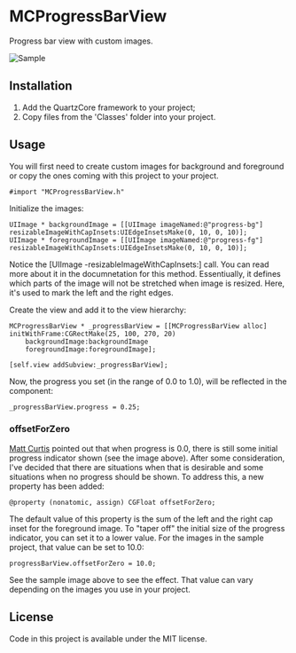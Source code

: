 # MCProgressBarView

Progress bar view with custom images.

![Sample](https://raw.github.com/Baglan/MCProgressView/master/sample.png)

## Installation

1. Add the QuartzCore framework to your project;
2. Copy files from the 'Classes' folder into your project.

## Usage

You will first need to create custom images for background and foreground or copy the ones coming with this project to your project.

	#import "MCProgressBarView.h"
	
Initialize the images:

    UIImage * backgroundImage = [[UIImage imageNamed:@"progress-bg"] resizableImageWithCapInsets:UIEdgeInsetsMake(0, 10, 0, 10)];
    UIImage * foregroundImage = [[UIImage imageNamed:@"progress-fg"] resizableImageWithCapInsets:UIEdgeInsetsMake(0, 10, 0, 10)];

Notice the [UIImage -resizableImageWithCapInsets:] call. You can read more about it in the documnetation for this method. Essentiually, it defines which parts of the image will not be stretched when image is resized. Here, it's used to mark the left and the right edges.

Create the view and add it to the view hierarchy:

	MCProgressBarView * _progressBarView = [[MCProgressBarView alloc] initWithFrame:CGRectMake(25, 100, 270, 20)
		backgroundImage:backgroundImage
		foregroundImage:foregroundImage];
		
    [self.view addSubview:_progressBarView];
	
Now, the progress you set (in the range of 0.0 to 1.0), will be reflected in the component:

	_progressBarView.progress = 0.25;

### offsetForZero

[Matt Curtis](https://github.com/matt-curtis) pointed out that when progress is 0.0, there is still some initial progress indicator shown (see the image above). After some consideration, I've decided that there are situations when that is desirable and some situations when no progress should be shown. To address this, a new property has been added:

    @property (nonatomic, assign) CGFloat offsetForZero;

The default value of this property is the sum of the left and the right cap inset for the foreground image. To "taper off" the initial size of the progress indicator, you can set it to a lower value. For the images in the sample project, that value can be set to 10.0:

    progressBarView.offsetForZero = 10.0;

See the sample image above to see the effect. That value can vary depending on the images you use in your project.

## License

Code in this project is available under the MIT license.